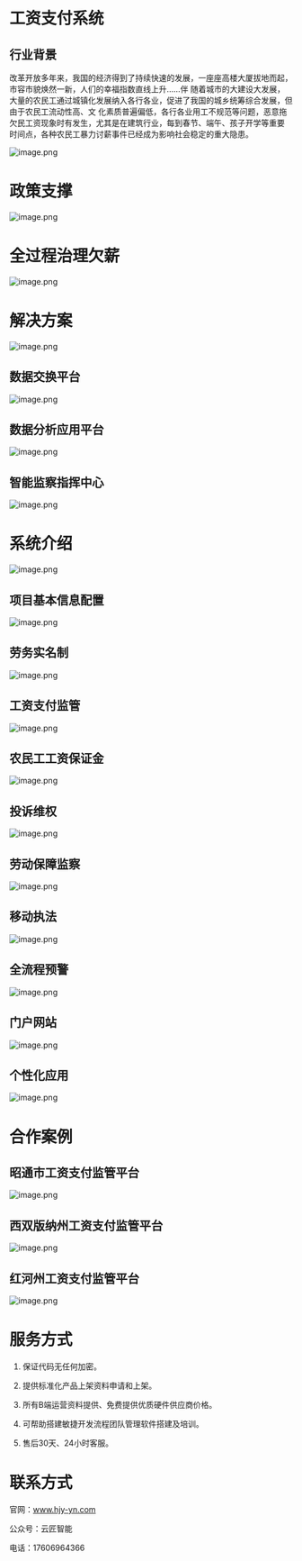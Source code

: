 # 工资支付系统
## 行业背景

改革开放多年来，我国的经济得到了持续快速的发展，一座座高楼大厦拔地而起，市容市貌焕然一新，人们的幸福指数直线上升……伴 随着城市的大建设大发展，大量的农民工通过城镇化发展纳入各行各业，促进了我国的城乡统筹综合发展，但由于农民工流动性高、文 化素质普遍偏低，各行各业用工不规范等问题，恶意拖欠民工资现象时有发生，尤其是在建筑行业，每到春节、端午、孩子开学等重要 时间点，各种农民工暴力讨薪事件已经成为影响社会稳定的重大隐患。

![image.png](http://ryus0kq0c.hn-bkt.clouddn.com/uPic/b827f3e1-7e14-44be-ba85-087f9fd9d344.png)

# 政策支撑

![image.png](http://ryus0kq0c.hn-bkt.clouddn.com/uPic/fa038308-aeb4-42b3-9723-b32250d805ee.png)

# 全过程治理欠薪

![image.png](http://ryus0kq0c.hn-bkt.clouddn.com/uPic/363022b8-aa17-43d5-bb07-708933ac45c0.png)

# 解决方案

![image.png](http://ryus0kq0c.hn-bkt.clouddn.com/uPic/ba18d178-b32d-498a-8994-a60049fd3d39.png)

## 数据交换平台

![image.png](http://ryus0kq0c.hn-bkt.clouddn.com/uPic/b6d0a408-61ba-4b73-b9f1-4ae3d9117c39.png)

## 数据分析应用平台

![image.png](http://ryus0kq0c.hn-bkt.clouddn.com/uPic/387e4ff5-fcd2-4354-8cd2-2875eaef3968.png)

## 智能监察指挥中心

![image.png](http://ryus0kq0c.hn-bkt.clouddn.com/uPic/7e01ddf1-0ec6-426b-8013-3bc9a34cd5df.png)

# 系统介绍

![image.png](http://ryus0kq0c.hn-bkt.clouddn.com/uPic/9bdf3cf0-f858-4363-ac29-102b717e3c83.png)

## 项目基本信息配置

![image.png](http://ryus0kq0c.hn-bkt.clouddn.com/uPic/20803797-9468-4015-820c-6de93289a96d.png)

## 劳务实名制

![image.png](http://ryus0kq0c.hn-bkt.clouddn.com/uPic/bc610ce9-199c-42b9-9b09-1c756f17c88a.png)

## 工资支付监管

![image.png](http://ryus0kq0c.hn-bkt.clouddn.com/uPic/cf13a28b-ec4f-4306-a8cb-63e75bb39ae3.png)

## 农民工工资保证金

![image.png](http://ryus0kq0c.hn-bkt.clouddn.com/uPic/556dfb3a-375c-4247-a152-a8b8551d6704.png)

## 投诉维权

![image.png](http://ryus0kq0c.hn-bkt.clouddn.com/uPic/6b88ef39-19df-4737-9e02-4d1883630614.png)

## 劳动保障监察

![image.png](http://ryus0kq0c.hn-bkt.clouddn.com/uPic/fefbd08f-417f-4143-a129-8e056b747611.png)

## 移动执法

![image.png](http://ryus0kq0c.hn-bkt.clouddn.com/uPic/5f6924c6-0389-4dd1-aa53-7804cbf01d0d.png)

## 全流程预警

![image.png](http://ryus0kq0c.hn-bkt.clouddn.com/uPic/eca39fb4-2b19-413d-af44-197fa631a195.png)

## 门户网站

![image.png](http://ryus0kq0c.hn-bkt.clouddn.com/uPic/3673e177-1ae7-4db5-ad56-b69fd3173f73.png)

## 个性化应用

![image.png](http://ryus0kq0c.hn-bkt.clouddn.com/uPic/abef57ec-4abb-4478-b07e-1a13540f4415.png)

# 合作案例

## 昭通市工资支付监管平台

![image.png](http://ryus0kq0c.hn-bkt.clouddn.com/uPic/a226e964-9cc2-4582-bdb2-67b927c8aa87.png)

## 西双版纳州工资支付监管平台

![image.png](http://ryus0kq0c.hn-bkt.clouddn.com/uPic/ac253530-3606-46b0-82f8-a9787a507afd.png)

## 红河州工资支付监管平台

![image.png](http://ryus0kq0c.hn-bkt.clouddn.com/uPic/1f2d86d4-a57d-4524-96ab-5bacc553dc97.png)

# 服务方式

1. 保证代码无任何加密。

2. 提供标准化产品上架资料申请和上架。

3. 所有B端运营资料提供、免费提供优质硬件供应商价格。

4. 可帮助搭建敏捷开发流程团队管理软件搭建及培训。

5. 售后30天、24小时客服。

# 联系方式

官网：www.hjy-yn.com

公众号：云匠智能

电话：17606964366

